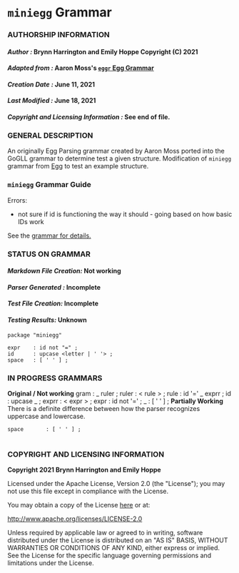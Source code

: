 # **`miniegg` Grammar**
### **AUTHORSHIP INFORMATION**
#### *Author :* Brynn Harrington and Emily Hoppe Copyright (C) 2021
#### *Adapted from :* Aaron Moss's [`eggr` Egg Grammar](https://github.com/bruceiv/egg/blob/deriv/grammars/miniegg.egg)
#### *Creation Date :* June 11, 2021 
#### *Last Modified :* June 18, 2021
#### *Copyright and Licensing Information :* See end of file.

###  **GENERAL DESCRIPTION**
An originally Egg Parsing grammar created by Aaron Moss ported into the GoGLL grammar to determine test a given structure. Modification of `miniegg` grammar from [Egg](https://github.com/bruceiv/egg/blob/deriv/grammars/miniegg.egg) to test an example structure.

### **`miniegg` Grammar Guide**
Errors:
- not sure if id is functioning the way it should - going based on how basic IDs work

See the [grammar for details.](../../gogll.md)

### **STATUS ON GRAMMAR**
#### *Markdown File Creation:* Not working 
#### *Parser Generated :* Incomplete
#### *Test File Creation:* Incomplete
#### *Testing Results:* Unknown
```
package "miniegg"

expr    : id not "=" ;
id      : upcase <letter | ' '> ;    
space   : [ ' ' ] ;

```
### **IN PROGRESS GRAMMARS**
**Original / Not working**
    gram    : _ ruler ;
    ruler   : < rule > ;
    rule    : id '=' _ exprr ;
    id      : upcase _ ;
        exprr   : < expr > ;
    expr    : id not '=' ;
    _       : [ ' ' ] ;
**Partially Working**
There is a definite difference between how the parser recognizes uppercase and lowercase.
    
    space       : [ ' ' ] ;
#
### **COPYRIGHT AND LICENSING INFORMATION**
**Copyright 2021 Brynn Harrington and Emily Hoppe**

Licensed under the Apache License, Version 2.0 (the "License"); you may not use this file except in compliance with the License.

You may obtain a copy of the License [here](http://www.apache.org/licenses/LICENSE-2.0) or at:

http://www.apache.org/licenses/LICENSE-2.0

Unless required by applicable law or agreed to in writing, software distributed under the License is distributed on an "AS IS" BASIS, WITHOUT WARRANTIES OR CONDITIONS OF ANY KIND, either express or implied. See the License for the specific language governing permissions and limitations under the License.